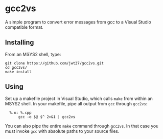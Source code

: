 # gcc2vs
A simple program to convert error messages from gcc to a Visual Studio compatible format.

## Installing
From an MSYS2 shell, type:

    git clone https://github.com/jwt27/gcc2vs.git
    cd gcc2vs/
    make install
    
## Using
Set up a makefile project in Visual Studio, which calls `make` from within an MSYS2 shell. In your makefile, pipe all output from `gcc` through `gcc2vs`:
  
      %.o: %.cpp
          gcc -o $@ $^ 2>&1 | gcc2vs
          
You can also pipe the entire `make` command through `gcc2vs`. In that case you must invoke `gcc` with absolute paths to your source files.

